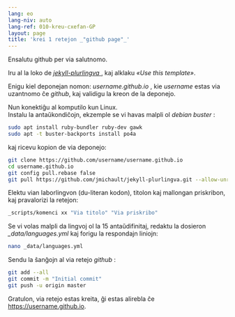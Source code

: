 ```yaml
---
lang: eo
lang-niv: auto
lang-ref: 010-kreu-cxefan-GP
layout: page
title: 'krei 1 retejon _"github page"_'
---
```


Ensalutu github per via salutnomo.  

Iru al la loko de [ _jekyll-plurlingva_ ](https://github.com/jmichault/jekyll-plurlingva), kaj alklaku _«Use this template»_.

Enigu kiel deponejan nomon: _username.github.io_ , kie _username_ estas via uzantnomo ĉe _github_, kaj validigu la kreon de la deponejo.

Nun konektiĝu al komputilo kun Linux.  
Instalu la antaŭkondiĉojn, ekzemple se vi havas malpli ol _debian buster_ :
```bash
sudo apt install ruby-bundler ruby-dev gawk
sudo apt -t buster-backports install po4a
```

kaj ricevu kopion de via deponejo:
```bash
git clone https://github.com/username/username.github.io
cd username.github.io
git config pull.rebase false
git pull https://github.com/jmichault/jekyll-plurlingva.git --allow-unrelated-histories
```

Elektu vian laborlingvon (du-literan kodon), titolon kaj mallongan priskribon, kaj pravalorizi la retejon:
```bash
_scripts/komenci xx "Via titolo" "Via priskribo"
```

Se vi volas malpli da lingvoj ol la 15 antaŭdifinitaj, redaktu la dosieron _\_data/languages.yml_ kaj forigu la respondajn liniojn:
```bash
nano _data/languages.yml
```

Sendu la ŝanĝojn al via retejo _github_ :
```bash
git add --all
git commit -m "Initial commit"
git push -u origin master
```

Gratulon, via retejo estas kreita, ĝi estas alirebla ĉe https://username.github.io.

